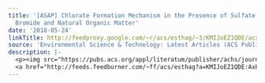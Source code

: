 ```yaml
---
title: '[ASAP] Chlorate Formation Mechanism in the Presence of Sulfate Radical, Chloride,
  Bromide and Natural Organic Matter'
date: '2018-05-24'
linkTitle: http://feedproxy.google.com/~r/acs/esthag/~3/KMIJoEZ1QDE/acs.est.8b00576
source: 'Environmental Science & Technology: Latest Articles (ACS Publications)'
description: |-
  <p><img src="https://pubs.acs.org/appl/literatum/publisher/achs/journals/content/esthag/0/esthag.ahead-of-print/acs.est.8b00576/20180524/images/medium/es-2018-00576v_0008.gif" alt="TOC Graphic"/></p><div><cite>Environmental Science & Technology</cite></div><div>DOI: 10.1021/acs.est.8b00576</div><div class="feedflare">
  <a href="http://feeds.feedburner.com/~ff/acs/esthag?a=KMIJoEZ1QDE:AxbWNiOPUWg:yIl2AUoC8zA"><img src="http://feeds.feedburner.com/~ff/acs/esthag?d=yIl2AUoC8zA" border="0"></img></a>
---
```

